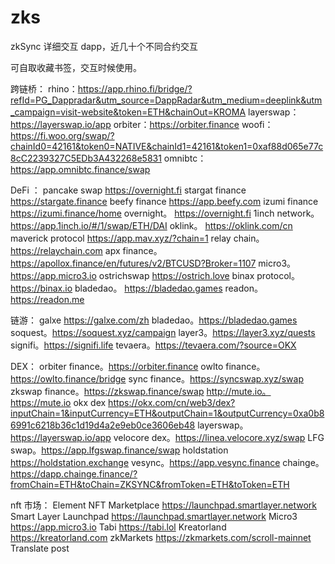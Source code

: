# zks

zkSync 详细交互 dapp，近几十个不同合约交互

可自取收藏书签，交互时候使用。

跨链桥：
rhino：<https://app.rhino.fi/bridge/?refId=PG_Dappradar&utm_source=DappRadar&utm_medium=deeplink&utm_campaign=visit-website&token=ETH&chainOut=KROMA>
layerswap：<https://layerswap.io/app>
orbiter：<https://orbiter.finance>
woofi：<https://fi.woo.org/swap/?chainId0=42161&token0=NATIVE&chainId1=42161&token1=0xaf88d065e77c8cC2239327C5EDb3A432268e5831>
omnibtc：<https://app.omnibtc.finance/swap>

DeFi ：
pancake swap <https://overnight.fi>
stargat finance <https://stargate.finance>
beefy finance <https://app.beefy.com>
izumi finance <https://izumi.finance/home>
overnight。 <https://overnight.fi>
1inch network。 <https://app.1inch.io/#/1/swap/ETH/DAI>
oklink。 <https://oklink.com/cn>
maverick protocol <https://app.mav.xyz/?chain=1>
relay chain。<https://relaychain.com>
apx finance。<https://apollox.finance/en/futures/v2/BTCUSD?Broker=1107>
micro3。<https://app.micro3.io>
ostrichswap <https://ostrich.love>
binax protocol。<https://binax.io>
bladedao。 <https://bladedao.games>
readon。 <https://readon.me>

链游：
galxe <https://galxe.com/zh>
bladedao。<https://bladedao.games>
soquest。<https://soquest.xyz/campaign>
layer3。<https://layer3.xyz/quests>
signifi。<https://signifi.life>
tevaera。<https://tevaera.com/?source=OKX>

DEX：
orbiter finance。<https://orbiter.finance>
owlto finance。<https://owlto.finance/bridge>
sync finance。<https://syncswap.xyz/swap>
zkswap finance。<https://zkswap.finance/swap>
<http://mute.io。https://mute.io>
okx dex <https://okx.com/cn/web3/dex?inputChain=1&inputCurrency=ETH&outputChain=1&outputCurrency=0xa0b86991c6218b36c1d19d4a2e9eb0ce3606eb48>
layerswap。<https://layerswap.io/app>
velocore dex。<https://linea.velocore.xyz/swap>
LFG swap。<https://app.lfgswap.finance/swap>
holdstation <https://holdstation.exchange>
vesync。<https://app.vesync.finance>
chainge。<https://dapp.chainge.finance/?fromChain=ETH&toChain=ZKSYNC&fromToken=ETH&toToken=ETH>

nft 市场：
Element NFT Marketplace
<https://launchpad.smartlayer.network>
Smart Layer Launchpad
<https://launchpad.smartlayer.network>
Micro3
<https://app.micro3.io>
Tabi
<https://tabi.lol>
Kreatorland
<https://kreatorland.com>
zkMarkets
<https://zkmarkets.com/scroll-mainnet>
Translate post
